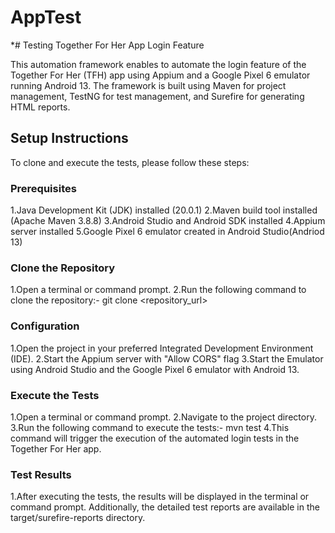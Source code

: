 # AppTest

*# Testing Together For Her App Login Feature

This automation framework enables to automate the login feature of the Together For Her (TFH) app using Appium and a Google Pixel 6 emulator running Android 13. The framework is built using Maven for project management, TestNG for test management, and Surefire for generating HTML reports.

## Setup Instructions
To clone and execute the tests, please follow these steps:

### Prerequisites
1.Java Development Kit (JDK) installed (20.0.1)
2.Maven build tool installed (Apache Maven 3.8.8)
3.Android Studio and Android SDK installed
4.Appium server installed
5.Google Pixel 6 emulator created in Android Studio(Andriod 13)

### Clone the Repository

1.Open a terminal or command prompt.
2.Run the following command to clone the repository:- git clone <repository_url>

### Configuration

1.Open the project in your preferred Integrated Development Environment (IDE).
2.Start the Appium server with "Allow CORS" flag 
3.Start the Emulator using Android Studio and the Google Pixel 6 emulator with Android 13.

### Execute the Tests
1.Open a terminal or command prompt.
2.Navigate to the project directory.
3.Run the following command to execute the tests:- mvn test
4.This command will trigger the execution of the automated login tests in the Together For Her app.

### Test Results
1.After executing the tests, the results will be displayed in the terminal or command prompt. Additionally, the detailed test reports are available in the target/surefire-reports directory.

